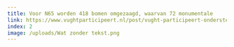 ```yaml
---
title: Voor N65 worden 418 bomen omgezaagd, waarvan 72 monumentale
link: https://www.vughtparticipeert.nl/post/vught-participeert-ondersteunt-beroepsprocedures-n65/008e3066b515db1e870829d840b8e317#main
index: 2
image: /uploads/Wat zonder tekst.png
---
```

